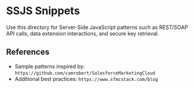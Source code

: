 SSJS Snippets
=============

Use this directory for Server-Side JavaScript patterns such as REST/SOAP API calls, data extension interactions, and secure key retrieval.

References
----------
- Sample patterns inspired by: `https://github.com/camrobert/SalesforceMarketingCloud`
- Additional best practices: `https://www.sfmcstack.com/blog`


